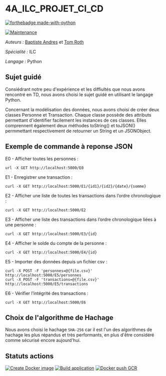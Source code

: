 # 4A_ILC_PROJET_CI_CD
[![forthebadge made-with-python](http://ForTheBadge.com/images/badges/made-with-python.svg)](https://www.python.org/)

[![Maintenance](https://img.shields.io/badge/Maintained%3F-yes-green.svg)](https://GitHub.com/Naereen/StrapDown.js/graphs/commit-activity)

*Auteurs :* [Baptiste Andres](https://github.com/LeBourguignon) et [Tom Roth](https://github.com/tom-rh)

*Spécialité :* ILC

*Langage :* Python

## Sujet guidé

Consiédrant notre peu d'expérience et les diffiultés que nous avons rencontré en TD, nous avons choisi le sujet guidé en utilisant le langage Python.

Concernant la modélisation des données, nous avons choisi de créer deux classes Personne et Transaction.
Chaque classe possède des attributs permettant d'identifier facilement les instances de ces classes. Elles comprennent également deux méthodes toString() et toJSON() permmettant respectivement de retourner un String et un JSONObject.

## Exemple de commande à reponse JSON

E0 - Afficher toutes les personnes : 
```
url -X GET http://localhost:5000/E0
```
  
E1 - Enregistrer une transaction : 
```
curl -X GET http://localhost:5000/E1/{id1}/{id2}/{date}/{somme}
```
  
E2 - Afficher une liste de toutes les transactions dans l’ordre chronologique : 
```
curl -X GET http://localhost:5000/E2
```
  
E3 - Afficher une liste des transactions dans l’ordre chronologique liées à une personne : 
```
curl -X GET http://localhost:5000/E3/{id}
```
  
E4 - Afficher le solde du compte de la personne : 
```
curl -X GET http://localhost:5000/E4/{id}
```
  
E5 - Importer des données depuis un fichier csv : 
```
curl -X POST -F 'personnes=@{file.csv}' http://localhost:5000/E5/personnes
curl -X POST -F 'transactions=@{file.csv}' http://localhost:5000/E5/transactions
```

E6 - Vérifier l’intégrité des transactions : 
```
curl -X GET http://localhost:5000/E6
```

## Choix de l'algorithme de Hachage

Nous avons choisi le hachage `SHA-256` car il est l'un des algorithmes de hachage les plus répandus et très performants, en plus d'être considéré comme sécurisé encore aujourd'hui.

## Statuts actions

[![Create Docker image](https://github.com/tom-rh/4A_ILC_PROJET_CI_CD/actions/workflows/create_image.yml/badge.svg)](https://github.com/tom-rh/4A_ILC_PROJET_CI_CD/actions/workflows/create_image.yml)
[![Build application](https://github.com/tom-rh/4A_ILC_PROJET_CI_CD/actions/workflows/build_application.yml/badge.svg)](https://github.com/tom-rh/4A_ILC_PROJET_CI_CD/actions/workflows/build_application.yml)
[![Docker push GCR](https://github.com/tom-rh/4A_ILC_PROJET_CI_CD/actions/workflows/docker_push_GCR.yml/badge.svg)](https://github.com/tom-rh/4A_ILC_PROJET_CI_CD/actions/workflows/docker_push_GCR.yml)
